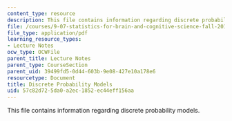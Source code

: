 ```yaml
---
content_type: resource
description: This file contains information regarding discrete probability models.
file: /courses/9-07-statistics-for-brain-and-cognitive-science-fall-2016/57c82d725da0a2ec1852ec44eff156aa_MIT9_07F16_lec2.pdf
file_type: application/pdf
learning_resource_types:
- Lecture Notes
ocw_type: OCWFile
parent_title: Lecture Notes
parent_type: CourseSection
parent_uid: 39499fd5-0d44-603b-9e08-427e10a178e6
resourcetype: Document
title: Discrete Probability Models
uid: 57c82d72-5da0-a2ec-1852-ec44eff156aa
---
```

This file contains information regarding discrete probability models.

